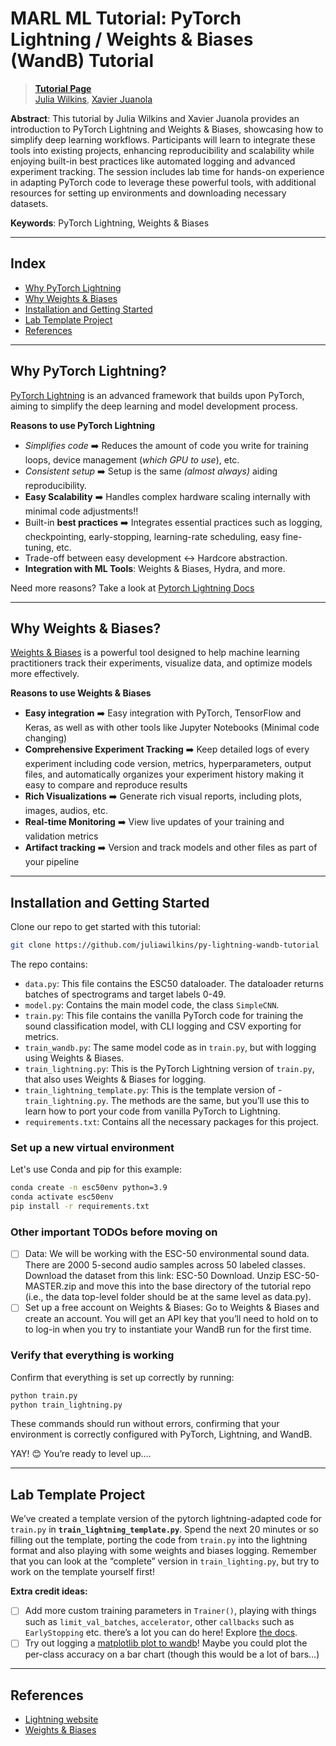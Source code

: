# MARL ML Tutorial: PyTorch Lightning / Weights & Biases (WandB) Tutorial

>  **[Tutorial Page](https://julianotes.notion.site/MARL-ML-Tutorial-PyTorch-Lightning-Weights-Biases-WandB-Tutorial-12d06e9a3217809490cfdcad3ad48614?pvs=4)**  
> [Julia Wilkins](https://juliawilkins.github.io), [Xavier Juanola](https://xavijuanola.github.io/)

**Abstract**: This tutorial by Julia Wilkins and Xavier Juanola provides an introduction to PyTorch Lightning and Weights & Biases, showcasing how to simplify deep learning workflows. Participants will learn to integrate these tools into existing projects, enhancing reproducibility and scalability while enjoying built-in best practices like automated logging and advanced experiment tracking. The session includes lab time for hands-on experience in adapting PyTorch code to leverage these powerful tools, with additional resources for setting up environments and downloading necessary datasets.

**Keywords**: PyTorch Lightning, Weights & Biases

*****************

## Index
- [Why PyTorch Lightning](#why-pytorch-lightning)
- [Why Weights & Biases](#why-weights--biases)
- [Installation and Getting Started](#installation-and-getting-started)
- [Lab Template Project](#lab-template-project)
- [References](#references)


*****************

## Why PyTorch Lightning?

[PyTorch Lightning](https://lightning.ai/docs/pytorch/stable/) is an advanced framework that builds upon PyTorch, aiming to simplify the deep learning and model development process.

**Reasons to use PyTorch Lightning**

- *Simplifies code* ➡️ Reduces the amount of code you write for training loops, device management (*which GPU to use*), etc.
- *Consistent setup* ➡️ Setup is the same *(almost always)* aiding reproducibility.
- **Easy Scalability** ➡️ Handles complex hardware scaling internally with minimal code adjustments!!
- Built-in **best practices** ➡️ Integrates essential practices such as logging, checkpointing, early-stopping, learning-rate scheduling, easy fine-tuning, etc.
- Trade-off between easy development ↔️ Hardcore abstraction.
- **Integration with ML Tools**: Weights & Biases, Hydra, and more.

Need more reasons? Take a look at [Pytorch Lightning Docs](https://lightning.ai/docs/pytorch/stable/)

*****************

## Why Weights & Biases?

[Weights & Biases](https://wandb.ai/site/) is a powerful tool designed to help machine learning practitioners track their experiments, visualize data, and optimize models more effectively.

**Reasons to use Weights & Biases**

- **Easy integration** ➡️ Easy integration with PyTorch, TensorFlow and Keras, as well as with other tools like Jupyter Notebooks (Minimal code changing)
- **Comprehensive Experiment Tracking** ➡️ Keep detailed logs of every experiment including code version, metrics, hyperparameters, output files, and automatically organizes your experiment history making it easy to compare and reproduce results
- **Rich Visualizations** ➡️ Generate rich visual reports, including plots, images, audios, etc.
- **Real-time Monitoring** ➡️ View live updates of your training and validation metrics
- **Artifact tracking** ➡️ Version and track models and other files as part of your pipeline

*****************

## Installation and Getting Started

Clone our repo to get started with this tutorial:

```bash
git clone https://github.com/juliawilkins/py-lightning-wandb-tutorial
```

The repo contains:

- `data.py`: This file contains the ESC50 dataloader. The dataloader returns batches of spectrograms and target labels 0-49.
- `model.py`: Contains the main model code, the class `SimpleCNN`.
- `train.py`: This file contains the vanilla PyTorch code for training the sound classification model, with CLI logging and CSV exporting for metrics.
- `train_wandb.py`: The same model code as in `train.py`, but with logging using Weights & Biases.
- `train_lightning.py`: This is the PyTorch Lightning version of `train.py`, that also uses Weights & Biases for logging.
- `train_lightning_template.py`: This is the template version of - `train_lightning.py`. The methods are the same, but you’ll use this to learn how to port your code from vanilla PyTorch to Lightning.
-  `requirements.txt`: Contains all the necessary packages for this project.

### Set up a new virtual environment

Let's use Conda and pip for this example:

```bash
conda create -n esc50env python=3.9
conda activate esc50env
pip install -r requirements.txt
```

### Other important TODOs before moving on

- [ ]  Data: We will be working with the ESC-50 environmental sound data. There are 2000 5-second audio samples across 50 labeled classes. Download the dataset from this link: ESC-50 Download. Unzip ESC-50-MASTER.zip and move this into the base directory of the tutorial repo (i.e., the data top-level folder should be at the same level as data.py).
- [ ]  Set up a free account on Weights & Biases: Go to Weights & Biases and create an account. You will get an API key that you’ll need to hold on to to log-in when you try to instantiate your WandB run for the first time.

### Verify that everything is working

Confirm that everything is set up correctly by running:

```bash
python train.py
python train_lightning.py
```

These commands should run without errors, confirming that your environment is correctly configured with PyTorch, Lightning, and WandB.

YAY! 😊 You’re ready to level up….

*****************

## Lab Template Project

We’ve created a template version of the pytorch lightning-adapted code for `train.py` in **`train_lightning_template.py`**. Spend the next 20 minutes or so filling out the template, porting the code from `train.py` into the lightning format and also playing with some weights and biases logging. Remember that you can look at the “complete” version in `train_lighting.py`, but try to work on the template yourself first!

**Extra credit ideas:**

- [ ]  Add more custom training parameters in `Trainer()`, playing with things such as `limit_val_batches`, `accelerator`, other `callbacks` such as `EarlyStopping` etc. there’s a lot you can do here! Explore [the docs](https://lightning.ai/docs/pytorch/stable/common/trainer.html).
- [ ]  Try out logging a [matplotlib plot to wandb](https://docs.wandb.ai/guides/track/log/plots/)! Maybe you could plot the per-class accuracy on a bar chart (though this would be a lot of bars…)

*****************

## References

- [Lightning website](https://lightning.ai/docs/pytorch/stable/)
- [Weights & Biases](https://wandb.ai/site/)